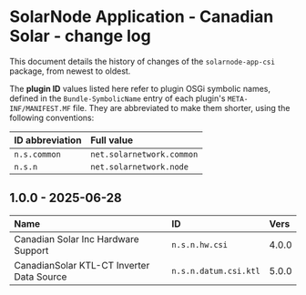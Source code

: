 # SolarNode Application - Canadian Solar - change log

This document details the history of changes of the `solarnode-app-csi` package, from
newest to oldest.

The **plugin ID** values listed here refer to plugin OSGi symbolic names, defined in the
`Bundle-SymbolicName` entry of each plugin's `META-INF/MANIFEST.MF` file. They are abbreviated to
make them shorter, using the following conventions:

| ID abbreviation | Full value                |
|:----------------|:--------------------------|
| `n.s.common`    | `net.solarnetwork.common` |
| `n.s.n`         | `net.solarnetwork.node`   |

## 1.0.0 - 2025-06-28

| Name                                      | ID                    | Vers  |
|:------------------------------------------|:----------------------|:------|
| Canadian Solar Inc Hardware Support       | `n.s.n.hw.csi`        | 4.0.0 |
| CanadianSolar KTL-CT Inverter Data Source | `n.s.n.datum.csi.ktl` | 5.0.0 |
